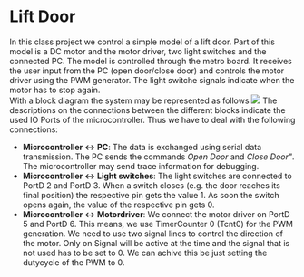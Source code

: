 # Lift Door

In this class project we control a simple model of a lift door. Part of this model is a DC motor and the motor driver, two light switches and the connected PC. The model is controlled through the metro board. It receives the user input from the PC (open door/close door) and controls the motor driver using the PWM generator. The light switche signals indicate when the motor has to stop again.<br>
With a block diagram the system may be represented as follows <img src="https://user-images.githubusercontent.com/46196385/103366688-90011400-4ac3-11eb-8e9e-65c0397db300.png" />
The descriptions on the connections between the different blocks indicate the used IO Ports of the microcontroller. Thus we have to deal with the following connections:
- **Microcontroller <-> PC**: The data is exchanged using serial data transmission. The PC sends the commands *Open Door* and *Close Door"*. The microcontroller may send trace information for debugging.
- **Microcontroller <-> Light switches**: The light switches are connected to PortD 2 and PortD 3. When a switch closes (e.g. the door reaches its final position) the respective pin gets the value 1. As soon the switch opens again, the value of the respective pin gets 0.
- **Microcontroller <-> Motordriver**: We connect the motor driver on PortD 5 and PortD 6. This means, we use TimerCounter 0 (Tcnt0) for the PWM generation. We need to use two signal lines to control the direction of the motor. Only on Signal will be active at the time and the signal that is not used has to be set to 0. We can achive this be just setting the dutycycle of the PWM to 0.


